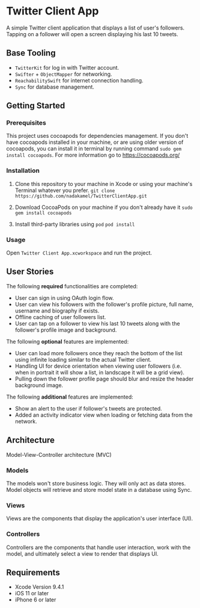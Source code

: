 # Twitter Client App

A simple Twitter client application that displays a list of user's followers. Tapping on a follower will open a screen displaying his last 10 tweets.

## Base Tooling

- `TwitterKit` for log in with Twitter account.
- `Swifter` + `ObjectMapper` for networking.
- `ReachabilitySwift` for internet connection handling.
- `Sync` for database management.

## Getting Started

### Prerequisites
This project uses cocoapods for dependencies management. If you don't have cocoapods installed in your machine, or are using older version of cocoapods, you can install it in terminal by running command ```sudo gem install cocoapods```. For more information go to https://cocoapods.org/

### Installation

1. Clone this repository to your machine in Xcode or using your machine's Terminal whatever you prefer.
`git clone https://github.com/nadakamel/TwitterClientApp.git`

2. Download CocoaPods on your machine if you don't already have it
`sudo gem install cocoapods`

3. Install third-party libraries using `pod`
`pod install`

### Usage
Open  ```Twitter Client App.xcworkspace``` and run the project.

## User Stories
The following **required** functionalities are completed:

- User can sign in using OAuth login flow.
- User can view his followers with the follower's profile picture, full name, username and biography if exists.
- Offline caching of user followers list.
- User can tap on a follower to view his last 10 tweets along with the follower's profile image and background.

The following **optional** features are implemented:

- User can load more followers once they reach the bottom of the list using infinite loading similar to the actual Twitter client.
- Handling UI for device orientation when viewing user followers (i.e. when in portrait it will show a list, in landscape it will be a grid view).
- Pulling down the follower profile page should blur and resize the header background image.

The following **additional** features are implemented:

- Show an alert to the user if follower's tweets are protected.
- Added an activity indicator view when loading or fetching data from the network.

## Architecture

Model-View-Controller architecture (MVC)

### Models
The models won't store business logic. They will only act as data stores. Model objects will retrieve and store model state in a database using Sync.

### Views
Views are the components that display the application's user interface (UI). 

### Controllers
Controllers are the components that handle user interaction, work with the model, and ultimately select a view to render that displays UI.

## Requirements
- Xcode Version 9.4.1
- iOS 11 or later
- iPhone 6 or later
